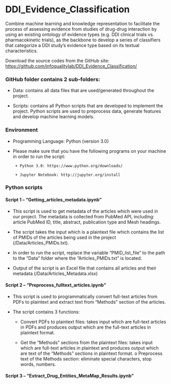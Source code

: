 # DDI_Evidence_Classification
Combine machine learning and knowledge representation to facilitate the process of assessing evidence from studies of drug-drug interaction by using an existing ontology of evidence types (e.g. DDI clinical trials vs. pharmacokinetic trials), as the backbone to develop a series of classifiers that categorize a DDI study’s evidence type based on its textual characteristics.

Download the source codes from the GitHub site:
https://github.com/infoqualitylab/DDI_Evidence_Classification/ 

### GitHub folder contains 2 sub-folders:
- Data: contains all data files that are used/generated throughout the project.

- Scripts: contains all Python scripts that are developed to implement the project. Python scripts are used to preprocess data, generate features and develop machine learning models. 

### Environment
- Programming Language: Python (version 3.0)

- Please make sure that you have the following programs on your machine in order to run the script:

       + Python 3.0: https://www.python.org/downloads/
       
       + Jupyter Notebook: http://jupyter.org/install

### Python scripts

#### Script 1 – “Getting_articles_metadata.ipynb” 

- This script is used to get metadata of the articles which were used in our project. The metadata is collected from PubMed API, including: article PubMed ID, title, abstract, publication type and Mesh headings. 

- The script takes the input which is a plaintext file which contains the list of PMIDs of the articles being used in the project (/Data/Articles_PMIDs.txt). 

- In order to run the script, replace the variable “PMID_list_file” to the path to the “Data” folder where the “Articles_PMIDs.txt” is located. 

- Output of the script is an Excel file that contains all articles and their metadata (/Data/Articles_Metadata.xlsx)
 
#### Script 2 – “Preprocess_fulltext_articles.ipynb”

- This script is used to programmatically convert full-text articles from PDFs to plaintext and extract text from “Methods” section of the articles. 

- The script contains 3 functions:

   + Convert PDFs to plaintext files: takes input which are full-text articles in PDFs and produces output which are the full-text articles in plaintext format.
   
   + Get the “Methods” sections from the plaintext files: takes input which are full-text articles in plaintext and produces output which are text of the “Methods” sections in plaintext format. 
o	Preprocess text of the Methods section: eliminate special characters, stop words, numbers. 

#### Script 3 – “Extract_Drug_Entities_MetaMap_Results.ipynb”
